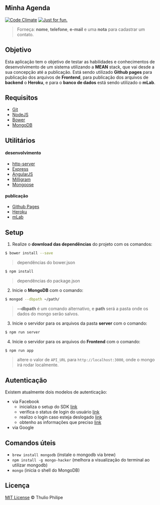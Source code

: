 ## Minha Agenda

[![Code Climate](https://codeclimate.com/github/thulioph/minha-agenda/badges/gpa.svg)](https://codeclimate.com/github/thulioph/minha-agenda) [![Just for fun.](https://img.shields.io/badge/just%20for-fun-47B500.svg)](https://github.com/thulioph/minha-agenda)

> Forneça: **nome**, **telefone**, **e-mail** e uma **nota** para cadastrar um contato.

## Objetivo

Esta aplicação tem o objetivo de testar as habilidades e conhecimentos de desenvolvimento de um sistema utilizando a **MEAN** stack, que vai desde a sua concepção até a publicação. Está sendo utilizado **Github pages** para publicação dos arquivos de **Frontend**, para publicação dos arquivos de **backend** o **Heroku**, e para o **banco de dados** está sendo utilizado o **mLab**.

## Requisitos

- [Git][git]
- [NodeJS][nodejs]
- [Bower][bower]
- [MongoDB][mongodb]

## Utilitários

#### desenvolvimento
- [http-server][http-server]
- [Express][express]
- [AngularJS][angularjs]
- [Milligram][milligram]
- [Mongoose][mongoose]

#### publicação
- [Github Pages][github-pages]
- [Heroku][heroku]
- [mLab][mLab]

## Setup

1. Realize o **download das dependências** do projeto com os comandos:

```sh
$ bower install --save
```

> dependências do bower.json

```sh
$ npm install
```

> dependências do package.json

2. Inicie o **MongoDB** com o comando:

```sh
$ mongod --dbpath ~/path/
```

> **--dbpath** é um comando alternativo, e **path** será a pasta onde os dados do mongo serão salvos.

3. Inicie o servidor para os arquivos da pasta **server** com o comando:

```sh
$ npm run server
```

4. Inicie o servidor para os arquivos do **Frontend** com o comando:

```sh
$ npm run app
```

> altere o valor de `API_URL` para `http://localhost:3000`, onde o mongo irá rodar localmente.

## Autenticação

Existem atualmente dois modelos de autenticação:

- via Facebook
  - inicializa o setup do SDK [link][fb-init]
  - verifica o status de login do usuário [link][fb-state]
  - realizo o login caso esteja deslogado [link][fb-login]
  - obtenho as informações que preciso [link][fb-getdata]
- via Google

## Comandos úteis

- `brew install mongodb` (instale o mongodb via brew)
- `npm install -g mongo-hacker` (melhora a visualização do terminal ao utilizar mongodb)
- `mongo` (inicia o shell do MongoDB)

## Licença

[MIT License][mit-license] © Thulio Philipe

[git]: http://git-scm.com/downloads/  "Git"
[nodejs]: https://nodejs.org/en/  "Nodejs"
[bower]: https://bower.io/ "Bower"
[mongodb]: https://www.mongodb.com/download-center?jmp=nav#community/  "MongoDB"
[heroku]: https://devcenter.heroku.com/articles/heroku-command-line/  "Heroku CLI"
[milligram]: https://milligram.github.io/  "Milligram"
[express]: http://expressjs.com/  "Express"
[angularjs]: https://angularjs.org/  "AngularJS"
[mongoose]: http://mongoosejs.com/  "Mongoose"
[http-server]: https://github.com/indexzero/http-server/  "HTTP Server"
[github-pages]: https://pages.github.com/ "Github Pages"
[heroku]: https://www.heroku.com/ "Heroku"
[mLab]: https://mlab.com/ "mLab"
[mit-license]: http://thulioph.mit-license.org/ "Licença de uso"

[fb-init]: https://developers.facebook.com/docs/javascript/reference/FB.init/v2.8 "Setup para o SDK"
[fb-state]: https://developers.facebook.com/docs/reference/javascript/FB.getLoginStatus "Verifica se o usuário está logado ou não"
[fb-login]: https://developers.facebook.com/docs/reference/javascript/FB.login/v2.8 "Realizo o login do usuário através do Facebook"
[fb-getdata]: https://developers.facebook.com/docs/javascript/reference/FB.api "Realizo o get das informações do usuário"
